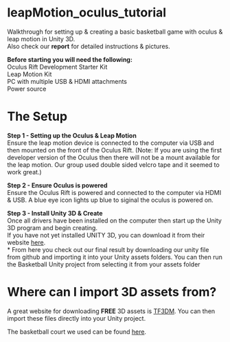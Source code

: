 # leapMotion_oculus_tutorial
Walkthrough for setting up &amp; creating a basic basketball game with oculus &amp; leap motion in Unity 3D. <br>Also check our <b>report</b> for detailed instructions & pictures. 

<b>Before starting you will need the following:</b>
<br>Oculus Rift Development Starter Kit
<br>Leap Motion Kit
<br>PC with multiple USB & HDMI attachments
<br>Power source<br>

# The Setup
<b>Step 1 - Setting up the Oculus & Leap Motion</b>
<br>Ensure the leap motion device is connected to the computer via USB and then mounted on the front of the Oculus Rift. (Note: If you are using the first developer version of the Oculus then there will not be a mount available for the leap motion. Our group used double sided velcro tape and it seemed to work great.)<br>

<b>Step 2 - Ensure Oculus is powered</b>
<br>Ensure the Oculus Rift is powered and connected to the computer via HDMI & USB. A blue eye icon lights up blue to siginal the oculus is powered on.<br>

<b>Step 3 - Install Unity 3D & Create</b>
<br>Once all drivers have been installed on the computer then start up the Unity 3D program and begin creating. <br>If you have not yet installed UNITY 3D, you can download it from their website <a href="https://unity3d.com/get-unity/download" target="_blank">here</a>. <br>* From here you check out our final result by downloading our unity file from github and importing it into your Unity assets folders. You can then run the Basketball Unity project from selecting it from your assets folder<br>

# Where can I import 3D assets from?
A great website for downloading <b>FREE</b> 3D assets is <a href="http://tf3dm.com/" target="_blank">TF3DM</a>. You can then import these files directly into your Unity project.

The basketball court we used can be found <a href="http://tf3dm.com/3d-model/basketball-court-62402.html" target="_blank">here</a>.


